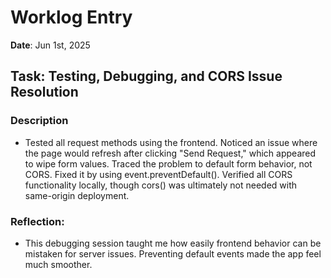 # Worklog Entry
**Date**: Jun 1st, 2025

## Task: Testing, Debugging, and CORS Issue Resolution

### Description
- Tested all request methods using the frontend. Noticed an issue where the page would refresh after clicking "Send Request," which appeared to wipe form values. Traced the problem to default form behavior, not CORS. Fixed it by using event.preventDefault(). Verified all CORS functionality locally, though cors() was ultimately not needed with same-origin deployment.

### Reflection:
- This debugging session taught me how easily frontend behavior can be mistaken for server issues. Preventing default events made the app feel much smoother.